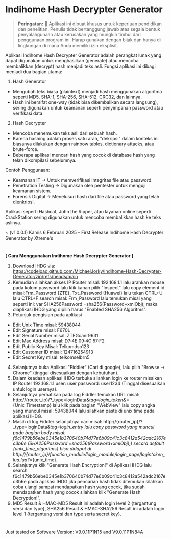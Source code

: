 # Indihome Hash Decrypter Generator

> **Peringatan:** :red_circle: Aplikasi ini dibuat khusus untuk keperluan pendidikan dan penelitian. Penulis tidak bertanggung jawab atas segala bentuk penyalahgunaan atau kerusakan yang mungkin timbul dari penggunaan program ini. Harap gunakan dengan bijak dan hanya di lingkungan di mana Anda memiliki izin eksplisit.

Aplikasi Indihome Hash Decrypter Generator adalah perangkat lunak yang dapat digunakan untuk menghasilkan (generate) atau mencoba membalikkan (decrypt) hash menjadi teks asli. Fungsi aplikasi ini dibagi menjadi dua bagian utama:

1. Hash Generator
- Mengubah teks biasa (plaintext) menjadi hash menggunakan algoritma seperti MD5, SHA-1, SHA-256, SHA-512, CRC32, dan lainnya.
- Hash ini bersifat one-way (tidak bisa dikembalikan secara langsung), sering digunakan untuk keamanan seperti penyimpanan password atau verifikasi data.

2. Hash Decrypter
- Mencoba menemukan teks asli dari sebuah hash.
- Karena hashing adalah proses satu arah, "dekripsi" dalam konteks ini biasanya dilakukan dengan rainbow tables, dictionary attacks, atau brute-force.
- Beberapa aplikasi mencari hash yang cocok di database hash yang telah dikompilasi sebelumnya.

Contoh Penggunaan:

- Keamanan IT → Untuk memverifikasi integritas file atau password.
- Penetration Testing → Digunakan oleh pentester untuk menguji keamanan sistem.
- Forensik Digital → Menelusuri hash dari file atau password yang telah dienkripsi.

Aplikasi seperti Hashcat, John the Ripper, atau layanan online seperti CrackStation sering digunakan untuk mencoba membalikkan hash ke teks aslinya.

~ (v1.0.0.1) Kamis 6 Februari 2025 - First Release Indihome Hash Decrypter Generator by Xtreme's

#
<b>[ Cara Menggunakan Indihome Hash Decrypter Generator ]</b>

1. Download IHDG via: https://codeload.github.com/MichaelJorky/Indihome-Hash-Decrypter-Generator/zip/refs/heads/main
2. Kemudian silahkan akses IP Router misal: 192.168.1.1 lalu arahkan mouse pada kolom password lalu klik kanan pilih "Inspect" lalu copy element id misal:Frm_Password {ZTE}, Txt_Password {Huawei} lalu tekan CTRL+U lalu CTRL+F search misal: Frm_Password lalu temukan misal yang seperti ini: var SHA256Password =sha256(Password+xmlObj); maka diaplikasi IHDG yang dipilih harus "Enabled SHA256 Algoritms".
3. Petunjuk pengisian pada aplikasi
- Edit Unix Time misal: 59438044
- Edit Signature misal: F670L
- Edit Serial Number misal: ZTEGcanr9631
- Edit Mac Address misal: D7:4E:09:4C:57:F2
- Edit Public Key Misal: Telkomdso123
- Edit Customer ID misal: 124716254913
- Edit Secret Key misal: telkomselbrn5
4. Selanjutnya buka Aplikasi "Fiddler" (Cari di google), lalu pilih "Browse → Chrome" (tinggal disesuaikan dengan kebutuhan).
5. Dalam keadaan aplikasi IHDG terbuka silahkan login ke router misalkan IP Router 192.168.1.1 user: user password: user1234 (Tinggal disesuaikan untuk login usernya).
6. Selanjutnya perhatikan pada log Fiddler temukan URL misal: http://{router_ip}/?_type=loginData&_tag=login_token&_={Unix_Timestamp} lalu klik pada bagian "WebView" lalu copy angka yang muncul misal: 59438044 lalu silahkan paste di unix time pada aplikasi IHDG.
7. Masih di log Fiddler selanjutnya cari misal: http://{router_ip}/?_type=loginData&_tag=login_entry lalu copy password yang muncul pada bagian body misal: f6c1479b56ebe0345e1b370640b74d77e6b09c41c3c8412a542adc2167ec3b6e (SHA256Password =sha256(Password+xmlObj);) secara default {unix_time_algoritms} bisa didapat di http://{router_ip}/function_module/login_module/login_page/logintoken_lua.lua?_={unix_time}.
8. Selanjutnya klik "Generate Hash Encryption!" di Aplikasi IHDG lalu search f6c1479b56ebe0345e1b370640b74d77e6b09c41c3c8412a542adc2167ec3b6e pada aplikasi IHDG jika pencarian hash tidak ditemukan silahkan coba ulangi sampai mendapatkan hash yang cocok, jika sudah mendapatkan hash yang cocok silahkan klik "Generate Hash Decryption!".
9. MD5 Result & HMAC-MD5 Result ini adalah login level 2 {tergantung versi dan type}, SHA256 Result & HMAC-SHA256 Result ini adalah login level 1 {tergantung versi dan type serta secret key}.

#
Just tested on Software Version: V9.0.11P1N15 and V9.0.11P1N84A
